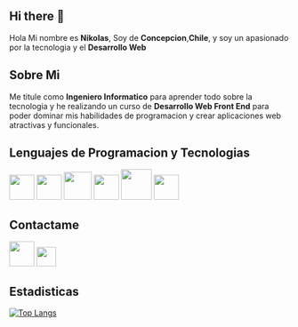 ## Hi there 👋
Hola Mi nombre es **Nikolas**, Soy de **Concepcion**,**Chile**, y soy un apasionado por la 
tecnologia y el **Desarrollo Web**

## Sobre Mi
Me titule como **Ingeniero Informatico** para aprender todo sobre la tecnologia y he realizando un curso de **Desarrollo Web Front End** para poder dominar mis habilidades de 
programacion y crear aplicaciones web atractivas y funcionales.

## Lenguajes de Programacion y Tecnologias
<a href="https://developer.mozilla.org/en-US/docs/Glossary/HTML5"><img src="https://cdn-icons-png.flaticon.com/512/732/732212.png" width="45px"></a>
<a href="https://developer.mozilla.org/en-US/docs/Web/CSS"><img src="https://upload.wikimedia.org/wikipedia/commons/thumb/6/62/CSS3_logo.svg/2048px-CSS3_logo.svg.png" width="45px"></a>
<a href="https://developer.mozilla.org/en-US/docs/Web/JavaScript"><img src="https://img.icons8.com/color/512/javascript.png" width="50px"></a>
<a href="https://vuejs.org/guide/introduction"><img src="https://upload.wikimedia.org/wikipedia/commons/f/f1/Vue.png" width="45px"></a>
<a href="https://getbootstrap.com/docs/5.3/getting-started/introduction/"><img src="https://upload.wikimedia.org/wikipedia/commons/thumb/b/b2/Bootstrap_logo.svg/2560px-Bootstrap_logo.svg.png" width="55px"></a>
<a href="https://sass-lang.com/documentation/"><img src="https://cdn-icons-png.flaticon.com/512/5968/5968358.png" width="45px"></a>

## Contactame 
<a href="https://mail.google.com/mail/u/0/?fs=1&tf=cm&source=mailto&to=ncorantehuenchuman@gmail.com" style="display: inline-block; margin: 0; padding: 0">
<img src="https://cdn.worldvectorlogo.com/logos/gmail-icon.svg" width="45px">
</a>
<a href="https://www.linkedin.com/in/nicolas-corante/" style="display: inline-block; background-color: #0000; border-radius: 5px;">
    <img src="https://upload.wikimedia.org/wikipedia/commons/c/ca/LinkedIn_logo_initials.png" width= 35px>
</a>

## Estadisticas
[![Top Langs](https://github-readme-stats.vercel.app/api/top-langs/?username=NikoAlexis1&layout=compact)](https://github.com/NikoAlexis1/github-readme-stats)
